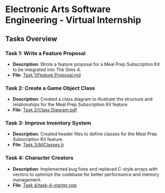 # Electronic Arts Software Engineering - Virtual Internship

## Tasks Overview

### Task 1: Write a Feature Proposal
- **Description**: Wrote a feature proposal for a Meal Prep Subscription Kit to be integrated into The Sims 4.
- **File**: [Task 1/Feature Proposal.md](Task%201/Feature%20Proposal.md)

### Task 2: Create a Game Object Class
- **Description**: Created a class diagram to illustrate the structure and relationships for the Meal Prep Subscription Kit feature.
- **File**: [Task 2/Class Diagram.pdf](Task%202/Class%20Diagram.pdf)

### Task 3: Improve Inventory System
- **Description**: Created header files to define classes for the Meal Prep Subscription Kit feature.
- **File**: [Task 3/AllClasses.h](Task%203/AllClasses.h)

### Task 4: Character Creators
- **Description**: Implemented bug fixes and replaced C-style arrays with vectors to optimize the codebase for better performance and memory management.
- **File**: [Task 4/task-4-starter.cpp](Task%204/task-4-starter.cpp)
